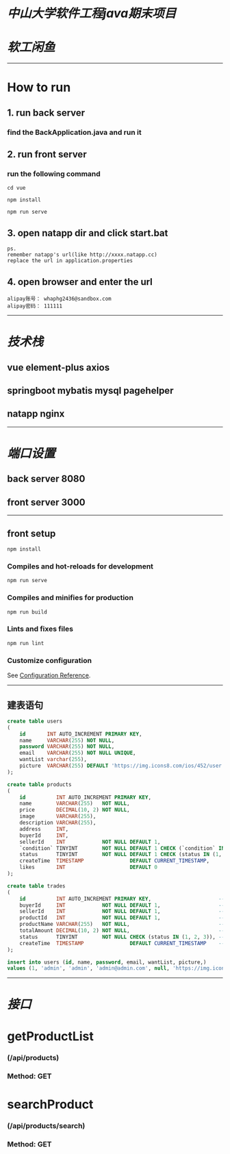 # *中山大学软件工程java期末项目*
# *软工闲鱼*
---
# How to run
## 1. run back server
### find the BackApplication.java and run it
## 2. run front server
### run the following command
```
cd vue
```
```
npm install 
```
```
npm run serve
```
## 3. open natapp dir and click start.bat
```
ps. 
remember natapp's url(like http://xxxx.natapp.cc)
replace the url in application.properties
```
## 4. open browser and enter the url
```
alipay账号： whaphg2436@sandbox.com
alipay密码： 111111
```

---
# *技术栈*

## vue element-plus axios
## springboot mybatis mysql pagehelper
## natapp nginx

---
# *端口设置*

## back server 8080
## front server 3000

---
## front setup
```
npm install
```

### Compiles and hot-reloads for development
```
npm run serve
```

### Compiles and minifies for production
```
npm run build
```

### Lints and fixes files
```
npm run lint
```

### Customize configuration
See [Configuration Reference](https://cli.vuejs.org/config/).



---

## 建表语句
```sql
create table users
(
    id       INT AUTO_INCREMENT PRIMARY KEY,                            -- 用户ID，自增主键
    name     VARCHAR(255) NOT NULL,                                     -- 用户名
    password VARCHAR(255) NOT NULL,                                     -- 密码
    email    VARCHAR(255) NOT NULL UNIQUE,                              -- 邮箱，唯一
    wantList varchar(255),                                              -- 想要的商品ID列表，存储为JSON格式
    picture  VARCHAR(255) DEFAULT 'https://img.icons8.com/ios/452/user' -- 头像路径或URL
);

create table products
(
    id          INT AUTO_INCREMENT PRIMARY KEY,                                   -- 商品ID，自增主键
    name        VARCHAR(255)   NOT NULL,                                          -- 商品名称
    price       DECIMAL(10, 2) NOT NULL,                                          -- 商品价格，支持两位小数
    image       VARCHAR(255),                                                     -- 商品图片路径或URL
    description VARCHAR(255),                                                     -- 商品描述
    address     INT,                                                              -- 地址
    buyerId     INT,                                                              -- 买家ID
    sellerId    INT            NOT NULL DEFAULT 1,                                -- 卖家ID
    `condition` TINYINT        NOT NULL DEFAULT 1 CHECK (`condition` IN (1, 2)),  -- 商品成色：二手(1)、全新(2)
    status      TINYINT        NOT NULL DEFAULT 1 CHECK (status IN (1, 2, 3, 4)), -- 状态：待支付(1)、已支付(2)、已发货(3)、已完成(4)
    createTime  TIMESTAMP               DEFAULT CURRENT_TIMESTAMP,                -- 创建时间，默认当前时间
    likes       INT                     DEFAULT 0                                 -- 想要人数，默认0
);

create table trades
(
    id          INT AUTO_INCREMENT PRIMARY KEY,                      -- 交易ID，自增主键
    buyerId     INT            NOT NULL DEFAULT 1,                   -- 买家ID
    sellerId    INT            NOT NULL DEFAULT 1,                   -- 卖家ID
    productId   INT            NOT NULL DEFAULT 1,                   -- 商品ID
    productName VARCHAR(255)   NOT NULL,                             -- 商品名称
    totalAmount DECIMAL(10, 2) NOT NULL,                             -- 总金额
    status      TINYINT        NOT NULL CHECK (status IN (1, 2, 3)), -- 订单状态：进行中(1)、已完成(2)、取消(3)
    createTime  TIMESTAMP               DEFAULT CURRENT_TIMESTAMP    -- 交易创建时间
);

insert into users (id, name, password, email, wantList, picture,)
values (1, 'admin', 'admin', 'admin@admin.com', null, 'https://img.icons8.com/ios/452/user');

```


---
# *接口*

# getProductList
### (/api/products)
### Method: GET

# searchProduct
### (/api/products/search)
### Method: GET
